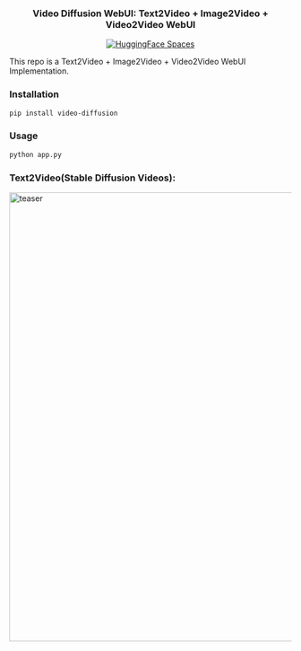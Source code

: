 <div align="center">
<h3>
    Video Diffusion WebUI: Text2Video + Image2Video + Video2Video WebUI
</h3>
<div>
    <a href="https://huggingface.co/spaces/ArtGAN/Video-Diffusion-WebUI"><img src="https://huggingface.co/datasets/huggingface/badges/raw/main/open-in-hf-spaces-sm.svg" alt="HuggingFace Spaces"></a>

</div>
</div>

This repo is a Text2Video + Image2Video + Video2Video WebUI Implementation.
### Installation
```bash
pip install video-diffusion
```
### Usage
```python
python app.py
```

### Text2Video(Stable Diffusion Videos):

<img width="800" alt="teaser" src="https://github.com/kadirnar/Video-Diffusion-WebUI/releases/download/v0.0.1/testv0.gif">
